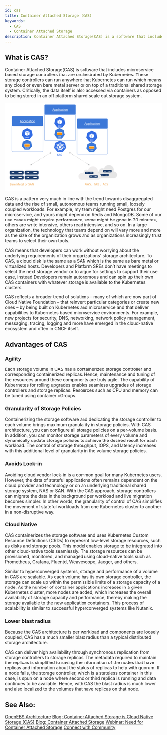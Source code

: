 ```yaml
---
id: cas
title: Container Attached Storage (CAS)
keywords: 
  - CAS
  - Container Attached Storage
description: Container Attached Storage(CAS) is a software that includes microservice based storage controllers that are orchestrated by Kubernetes.
---
```


## What is CAS?

Container Attached Storage(CAS) is software that includes microservice based storage controllers that are orchestrated by Kubernetes.  These storage controllers can run anywhere that Kubernetes can run which means any cloud or even bare metal server or on top of a traditional shared storage system. Critically, the data itself is also accessed via containers as opposed to being stored in an off platform shared scale out storage system.

[![Container Attached Storage](../assets/cas.svg)](../assets/cas.svg)

CAS is a pattern very much in line with the trend towards disaggregated data and the rise of small, autonomous teams running small, loosely coupled workloads.  For example, my team might need Postgres for our microservice, and yours might depend on Redis and MongoDB. Some of our use cases might require performance, some might be gone in 20 minutes, others are write intensive, others read intensive, and so on. In a large organization, the technology that teams depend on will vary more and more as the size of the organization grows and as organizations increasingly trust teams to select their own tools.

CAS means that developers can work without worrying about the underlying requirements of their organizations' storage architecture. To CAS, a cloud disk is the same as a SAN which is the same as bare metal or virtualized hosts.  Developers and Platform SREs don’t have meetings to select the next storage vendor or to argue for settings to support their use case, instead Developers remain autonomous and can spin up their own CAS containers with whatever storage is available to the Kubernetes clusters.

CAS reflects a broader trend of solutions – many of which are now part of Cloud Native Foundation – that reinvent particular categories or create new ones – by being built on Kubernetes and microservice and that deliver capabilities to Kubernetes based microservice environments. For example, new projects for security, DNS, networking, network policy management, messaging, tracing, logging and more have emerged in the cloud-native ecosystem and often in CNCF itself.

## Advantages of CAS

### Agility

Each storage volume in CAS has a containerized storage controller and corresponding containerized replicas. Hence, maintenance and tuning of the resources around these components are truly agile. The capability of Kubernetes for rolling upgrades enables seamless upgrades of storage controllers and  storage replicas. Resources such as CPU and memory can be tuned using container cGroups. 
### Granularity of Storage Policies

Containerizing the storage software and dedicating the storage controller to each volume brings maximum granularity in storage policies. With CAS architecture, you can configure all storage policies on a per-volume basis. In addition, you can monitor storage parameters of every volume and dynamically update storage policies to achieve the desired result for each workload. The control of storage throughput, IOPS, and latency increases with this additional level of granularity in the volume storage policies.

### Avoids Lock-in

Avoiding cloud vendor lock-in is a common goal for many Kubernetes users. However, the data of stateful applications often remains dependent on the cloud provider and technology or on an underlying traditional shared storage system, NAS or SAN. With the CAS approach, storage controllers can migrate the data in the background per workload and live migration becomes simpler. In other words, the granularity of control of CAS simplifies the movement of stateful workloads from one Kubernetes cluster to another in a non-disruptive way.

### Cloud Native

CAS containerizes the storage software and uses Kubernetes Custom Resource Definitions (CRDs) to represent low-level storage resources, such as disks and storage pools. This model enables storage to be integrated into other cloud-native tools seamlessly. The storage resources can be provisioned, monitored, and managed using cloud-native tools such as Prometheus, Grafana, Fluentd, Weavescope, Jaeger, and others.

Similar to hyperconverged systems, storage and performance of a volume in CAS are scalable. As each volume has its own storage controller, the storage can scale up within the permissible limits of a storage capacity of a node. As the number of container applications increases in a given Kubernetes cluster, more nodes are added, which increases the overall availability of storage capacity and performance, thereby making the storage available to the new application containers. This process of scalability is similar to successful hyperconverged systems like Nutanix. 

### Lower blast radius

Because the CAS architecture is per workload and components are loosely coupled, CAS has a much smaller blast radius than a typical distributed storage architecture. 

CAS can deliver high availability through synchronous replication from storage controllers to storage replicas. The metadata required to maintain the replicas is simplified to saving the information of the nodes that have replicas and information about the status of replicas to help with quorum. If a node fails, the storage controller, which is a stateless container in this case, is spun on a node where second or third replica is running and data continues to be available. Hence, with CAS the blast radius is much lower and also localized to the volumes that have replicas on that node. 

## See Also:

[OpenEBS Architecture](/docs/concepts/architecture) [Blog: Container Attached Storage is Cloud Native Storage (CAS)](https://www.cncf.io/blog/2020/09/22/container-attached-storage-is-cloud-native-storage-cas/) [Blog: Container Attached Storage](https://www.cncf.io/blog/2018/04/19/container-attached-storage-a-primer/) [Webinar: Need for Container Attached Storage](https://www.cncf.io/webinars/kubernetes-for-storage-an-overview/) [Connect with Community](/docs/introduction/community)
